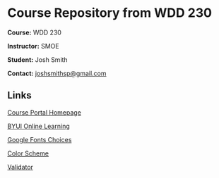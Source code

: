 # Course Repository from WDD 230

**Course:** WDD 230

**Instructor:** SMOE

**Student:** Josh Smith

**Contact:** joshsmithsp@gmail.com

## Links

[Course Portal Homepage](https://joshnsmith.github.io)

[BYUI Online Learning](https://www.byui.edu/online)

[Google Fonts Choices](https://fonts.google.com/specimen/Quicksand?preview.text=WDD%20230&preview.text_type=custom&sidebar.open=true&selection.family=Quicksand:wght@300|Roboto+Slab:wght@600|Ubuntu)

[Color Scheme](https://coolors.co/ffb563-36827f-e84855-bfd7ea-2b3a67)

[Validator](https://validator.w3.org/nu/?doc=https%3A%2F%2Fjoshnsmith.github.io%2F)
